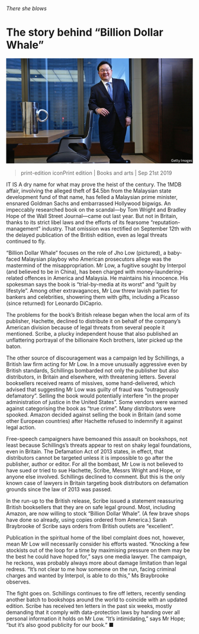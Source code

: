 ###### There she blows

# The story behind “Billion Dollar Whale” 

![image](images/20190921_BKP004_0.jpg) 

> print-edition iconPrint edition | Books and arts | Sep 21st 2019 

IT IS A dry name for what may prove the heist of the century. The 1MDB affair, involving the alleged theft of $4.5bn from the Malaysian state development fund of that name, has felled a Malaysian prime minister, ensnared Goldman Sachs and embarrassed Hollywood bigwigs. An impeccably researched book on the scandal—by Tom Wright and Bradley Hope of the Wall Street Journal—came out last year. But not in Britain, thanks to its strict libel laws and the efforts of its fearsome “reputation-management” industry. That omission was rectified on September 12th with the delayed publication of the British edition, even as legal threats continued to fly. 

“Billion Dollar Whale” focuses on the role of Jho Low (pictured), a baby-faced Malaysian playboy who American prosecutors allege was the mastermind of the misappropriation. Mr Low, a fugitive sought by Interpol (and believed to be in China), has been charged with money-laundering-related offences in America and Malaysia. He maintains his innocence. His spokesman says the book is “trial-by-media at its worst” and “guilt by lifestyle”. Among other extravagances, Mr Low threw lavish parties for bankers and celebrities, showering them with gifts, including a Picasso (since returned) for Leonardo DiCaprio. 

The problems for the book’s British release began when the local arm of its publisher, Hachette, declined to distribute it on behalf of the company’s American division because of legal threats from several people it mentioned. Scribe, a plucky independent house that also published an unflattering portrayal of the billionaire Koch brothers, later picked up the baton. 

The other source of discouragement was a campaign led by Schillings, a British law firm acting for Mr Low. In a move unusually aggressive even by British standards, Schillings bombarded not only the publisher but also distributors, in Britain and elsewhere, with threatening letters. Several booksellers received reams of missives, some hand-delivered, which advised that suggesting Mr Low was guilty of fraud was “outrageously defamatory”. Selling the book would potentially interfere “in the proper administration of justice in the United States”. Some vendors were warned against categorising the book as “true crime”. Many distributors were spooked. Amazon decided against selling the book in Britain (and some other European countries) after Hachette refused to indemnify it against legal action. 

Free-speech campaigners have bemoaned this assault on bookshops, not least because Schillings’s threats appear to rest on shaky legal foundations, even in Britain. The Defamation Act of 2013 states, in effect, that distributors cannot be targeted unless it is impossible to go after the publisher, author or editor. For all the bombast, Mr Low is not believed to have sued or tried to sue Hachette, Scribe, Messrs Wright and Hope, or anyone else involved. Schillings declined to comment. But this is the only known case of lawyers in Britain targeting book distributors on defamation grounds since the law of 2013 was passed. 

In the run-up to the British release, Scribe issued a statement reassuring British booksellers that they are on safe legal ground. Most, including Amazon, are now willing to stock “Billion Dollar Whale”. (A few brave shops have done so already, using copies ordered from America.) Sarah Braybrooke of Scribe says orders from British outlets are “excellent”. 

Publication in the spiritual home of the libel complaint does not, however, mean Mr Low will necessarily consider his efforts wasted. “Knocking a few stockists out of the loop for a time by maximising pressure on them may be the best he could have hoped for,” says one media lawyer. The campaign, he reckons, was probably always more about damage limitation than legal redress. “It’s not clear to me how someone on the run, facing criminal charges and wanted by Interpol, is able to do this,” Ms Braybrooke observes. 

The fight goes on. Schillings continues to fire off letters, recently sending another batch to bookshops around the world to coincide with an updated edition. Scribe has received ten letters in the past six weeks, mostly demanding that it comply with data-protection laws by handing over all personal information it holds on Mr Low. “It’s intimidating,” says Mr Hope; “but it’s also good publicity for our book.” ■ 


